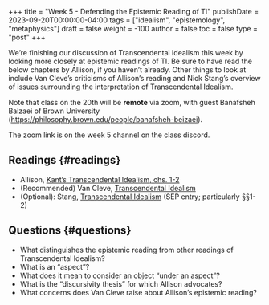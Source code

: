 +++
title = "Week 5 - Defending the Epistemic Reading of TI"
publishDate = 2023-09-20T00:00:00-04:00
tags = ["idealism", "epistemology", "metaphysics"]
draft = false
weight = -100
author = false
toc = false
type = "post"
+++

We&rsquo;re finishing our discussion of Transcendental Idealism this week by looking more closely at epistemic readings of TI. Be sure to have read the below chapters by Allison, if you haven&rsquo;t already. Other things to look at include Van Cleve&rsquo;s criticisms of Allison&rsquo;s reading and Nick Stang&rsquo;s overview of issues surrounding the interpretation of Transcendental Idealism.

Note that class on the 20th will be ****remote**** via zoom, with guest Banafsheh Baizaei of Brown University (<https://philosophy.brown.edu/people/banafsheh-beizaei>).

The zoom link is on the week 5 channel on the class discord.


## Readings {#readings}

-   Allison, [Kant&rsquo;s Transcendental Idealism, chs. 1-2](/materials/readings/allison-chs1-2.pdf)
-   (Recommended) Van Cleve, [Transcendental Idealism](/materials/readings/van-cleve-TI.pdf)
-   (Optional): Stang, [Transcendental Idealism](https://plato.stanford.edu/entries/kant-transcendental-idealism/) (SEP entry; particularly §§1-2)


## Questions {#questions}

-   What distinguishes the epistemic reading from other readings of Transcendental Idealism?
-   What is an &ldquo;aspect&rdquo;?
-   What does it mean to consider an object &ldquo;under an aspect&rdquo;?
-   What is the &ldquo;discursivity thesis&rdquo; for which Allison advocates?
-   What concerns does Van Cleve raise about Allison&rsquo;s epistemic reading?
